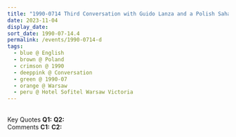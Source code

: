 ```yaml
---
title: "1990-0714 Third Conversation with Guido Lanza and a Polish Sahaja Yogi, On the June 1990 Mineriad in the Romanian Capital Bucharest and on the TV Interview, after the TV Interview and before Public Program, Room, Hotel Sofitel Warsaw Victoria, Królewska 11, Warsaw, Poland"
date: 2023-11-04
display_date: 
sort_date: 1990-07-14.4
permalink: /events/1990-0714-d
tags:
  - blue @ English
  - brown @ Poland
  - crimson @ 1990
  - deeppink @ Conversation 
  - green @ 1990-07
  - orange @ Warsaw
  - peru @ Hotel Sofitel Warsaw Victoria
---
```


<br>

<wave-list>
  <list-title color="DarkSeaGreen" width="55">Key Quotes</list-title>
  <list-item color="BlanchedAlmond" width="280"><b>Q1:</b> <i></i></list-item>
  <list-item color="Lavender" width="280"><b>Q2:</b> <i></i></list-item>
</wave-list>

<br>

<wave-list>
  <list-title color="DarkSeaGreen" width="55">Comments</list-title>
  <list-item color="BlanchedAlmond" width="280"><b>C1:</b> <i></i></list-item>
  <list-item color="Lavender" width="280"><b>C2:</b> <i></i></list-item>
</wave-list>
